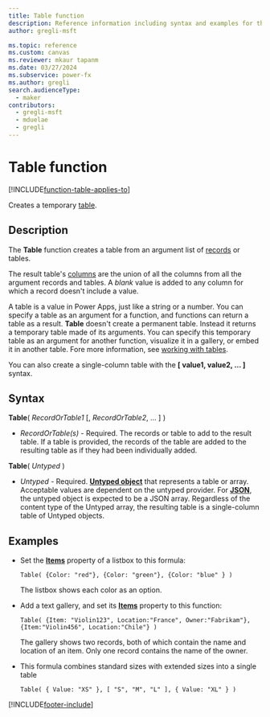 ```yaml
---
title: Table function
description: Reference information including syntax and examples for the Table function.
author: gregli-msft

ms.topic: reference
ms.custom: canvas
ms.reviewer: mkaur tapanm
ms.date: 03/27/2024
ms.subservice: power-fx
ms.author: gregli
search.audienceType:
  - maker
contributors:
  - gregli-msft
  - mduelae
  - gregli
---
```


# Table function
[!INCLUDE[function-table-applies-to](includes/function-table-applies-to.md)]



Creates a temporary [table](/power-apps/maker/canvas-apps/working-with-tables).

## Description

The **Table** function creates a table from an argument list of [records](/power-apps/maker/canvas-apps/working-with-tables#records) or tables.

The result table's [columns](/power-apps/maker/canvas-apps/working-with-tables#columns) are the union of all the columns from all the argument records and tables. A _blank_ value is added to any column for which a record doesn't include a value.

A table is a value in Power Apps, just like a string or a number. You can specify a table as an argument for a function, and functions can return a table as a result. **Table** doesn't create a permanent table. Instead it returns a temporary table made of its arguments. You can specify this temporary table as an argument for another function, visualize it in a gallery, or embed it in another table. Fore more information, see [working with tables](/power-apps/maker/canvas-apps/working-with-tables).

You can also create a single-column table with the **[ value1, value2, ... ]** syntax.

## Syntax

**Table**( _RecordOrTable1_ [, *RecordOrTable2*, ... ] )

- _RecordOrTable(s)_ - Required. The records or table to add to the result table. If a table is provided, the records of the table are added to the resulting table as if they had been individually added.

**Table**( _Untyped_ )

- _Untyped_ - Required. [**Untyped object**](../untyped-object.md) that represents a table or array. Acceptable values are dependent on the untyped provider. For [**JSON**](function-parsejson.md), the untyped object is expected to be a JSON array. Regardless of the content type of the Untyped array, the resulting table is a single-column table of Untyped objects.

## Examples

- Set the **[Items](/power-apps/maker/canvas-apps/controls/properties-core)** property of a listbox to this formula:
  ```power-fx
  Table( {Color: "red"}, {Color: "green"}, {Color: "blue" } )
  ```

  The listbox shows each color as an option.

- Add a text gallery, and set its **[Items](/power-apps/maker/canvas-apps/controls/properties-core)** property to this function:<br>
  ```power-fx
  Table( {Item: "Violin123", Location:"France", Owner:"Fabrikam"}, {Item:"Violin456", Location:"Chile"} )
  ```

  The gallery shows two records, both of which contain the name and location of an item. Only one record contains the name of the owner.

- This formula combines standard sizes with extended sizes into a single table
  ```power-fx
  Table( { Value: "XS" }, [ "S", "M", "L" ], { Value: "XL" } )
  ```

[!INCLUDE[footer-include](../../includes/footer-banner.md)]







































































































